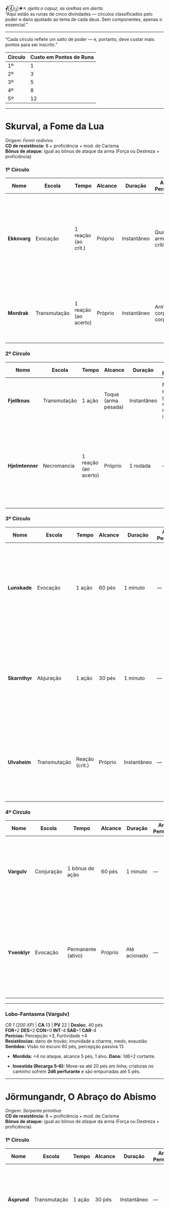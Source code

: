 _┫➃ⓖ★↖ ajeita o capuz, as orelhas em alerta._  
“Aqui estão as runas de cinco divindades — círculos classificados pelo poder e dano ajustado ao tema de cada deus. Sem componentes, apenas o essencial.”

---

“Cada círculo reflete um salto de poder — e, portanto, deve custar mais pontos para ser inscrito.”

| Círculo | Custo em Pontos de Runa |
| ------- | ----------------------- |
| 1º      | 1                       |
| 2º      | 3                       |
| 3º      | 5                       |
| 4º      | 8                       |
| 5º      | 12                      |

---
# Skurval, a Fome da Lua

_Origem: Fenrir redivivo_  
**CD de resistência:** 8 + proficiência + mod. de Carisma  
**Bônus de ataque:** igual ao bônus de ataque da arma (Força ou Destreza + proficiência)

### 1º Círculo

| Nome         | Escola       | Tempo                | Alcance | Duração     | Armas Permitidas          | Ataque / CD | Efeito                                                                                                   |
| ------------ | ------------ | -------------------- | ------- | ----------- | ------------------------- | ----------- | -------------------------------------------------------------------------------------------------------- |
| **Ekkovarg** | Evocação     | 1 reação (ao crit.)  | Próprio | Instantâneo | Qualquer arma com crítico | —           | Ao acertar **crítico**, todas as criaturas até 10 pés sofrem **1d6 de dano de trovão** como eco de aura. |
| **Mordrak**  | Transmutação | 1 reação (ao acerto) | Próprio | Instantâneo | Armas corpo a corpo       | —           | Ao **acertar**, recupera PV iguais a **1d6**, sugando vigor do alvo.                                     |

### 2º Círculo

|Nome|Escola|Tempo|Alcance|Duração|Armas Permitidas|Ataque / CD|Efeito|
|---|---|---|---|---|---|---|---|
|**Fjellknas**|Transmutação|1 ação|Toque (arma pesada)|Instantâneo|Martelos, espadas gigantes, canhões, rifles de impacto|Teste de Força CD 8 + prof. + mod.|Racha o solo em 5 pés; criaturas falhas no **Teste de Força** caem **prone**.|
|**Hjelmtenner**|Necromancia|1 reação (ao acerto)|Próprio|1 rodada|—|—|Ao **acertar**, role 1d4; com resultado 1, o alvo sofre desvantagem em testes de conjuração e CDs de magia até o fim da próxima rodada.|

### 3º Círculo

|Nome|Escola|Tempo|Alcance|Duração|Armas Permitidas|Ataque / CD|Efeito|
|---|---|---|---|---|---|---|---|
|**Lunskade**|Evocação|1 ação|60 pés|1 minuto|—|Constituição CD 8 + prof. + mod.|Marca o alvo; até o fim da duração, no início de cada turno, ele e criaturas até 10 pés sofrem **2d6 de dano cortante** (laceração lunar).|
|**Skarnthyr**|Abjuração|1 ação|30 pés|1 minuto|—|—|Aliados até 10 pés ganham **vantagem** em testes de resistência contra condições (medo, envenenado etc.) durante 1 minuto.|
|**Ulvaheim**|Transmutação|Reação (crit.)|Próprio|Instantâneo|—|—|Ao sofrer **acerto crítico**, use esta reação para fazer um ataque corpo a corpo **com vantagem** contra quem o atacou.|

### 4º Círculo

|Nome|Escola|Tempo|Alcance|Duração|Armas Permitidas|Ataque / CD|Efeito|
|---|---|---|---|---|---|---|---|
|**Vargulv**|Conjuração|1 bônus de ação|60 pés|1 minuto|—|—|Conjura um **Lobo-Fantasma** (veja ficha abaixo) que obedece seus comandos por 1 minuto.|
|**Yvenklyr**|Evocação|Permanente (ativo)|Próprio|Até acionado|—|—|Acumula até 5 cargas ao acertar ataques; em 5 cargas, o próximo **crítico** causa **5d6 de dano de trovão** em 5 pés.|

---

### Lobo-Fantasma (Vargulv)

_CR 1 (200 XP)_ | **CA** 13 | **PV** 22 | **Desloc.** 40 pés  
**FOR**+2 **DES**+2 **CON**+0 **INT**–4 **SAB**+1 **CAR**–4  
**Perícias:** Percepção +3, Furtividade +4  
**Resistências:** dano de trovão; imunidade a charme, medo, exaustão  
**Sentidos:** Visão no escuro 60 pés, percepção passiva 13

- **Mordida:** +4 no ataque, alcance 5 pés, 1 alvo. **Dano:** 1d6+2 cortante.
    
- **Investida (Recarga 5–6):** Move-se até 20 pés em linha; criaturas no caminho sofrem **2d6 perfurante** e são empurradas até 5 pés.
    

---

# Jörmungandr, O Abraço do Abismo

_Origem: Serpente primitiva_  
**CD de resistência:** 8 + proficiência + mod. de Carisma  
**Bônus de ataque:** igual ao bônus de ataque da arma (Força ou Destreza + proficiência)

### 1º Círculo

|Nome|Escola|Tempo|Alcance|Duração|Armas Permitidas|Ataque / CD|Efeito|
|---|---|---|---|---|---|---|---|
|**Ásprund**|Transmutação|1 ação|30 pés|Instantâneo|—|—|Puxa um inimigo até você; ao colidir, causa **1d6 de dano de força** e derruba (Teste de Força CD 8+prof+Car).|
|**Dypfjord**|Evocação|1 bônus de ação|20 pés em cone|1 rodada|—|—|Correntes ilusórias arrastam inimigos num cone de 20 pés, reduzindo velocidade à metade por 1 rodada.|

### 2º Círculo

|Nome|Escola|Tempo|Alcance|Duração|Armas Permitidas|Ataque / CD|Efeito|
|---|---|---|---|---|---|---|---|
|**Eldsjór**|Evocação|1 ação|15 pés|Instantâneo|—|—|Explosão de vapor em chamas: **2d6 de dano de fogo** em área de 15 pés.|
|**Föraeldr**|Evocação|1 ação|Toque|1 minuto|—|Constituição CD 8 + prof. + Car|Golpe ígneo: 1d8 de dano de fogo e acerta queimadura (1d6 adicional por rodada, até dissipada).|

### 3º Círculo

|Nome|Escola|Tempo|Alcance|Duração|Armas Permitidas|Ataque / CD|Efeito|
|---|---|---|---|---|---|---|---|
|**Hrafnsund**|Transmutação|1 ação|Toque|Instantâneo|—|—|Teleporta você até 30 pés atrás do alvo; deixa um corvo espectral que distrai (vantagem em próximo ataque contra alvo).|
|**Kjellstein**|Abjuração|1 ação|30 pés|1 minuto|—|—|Ergue muralha de pedra (5 pés × 10 pés × 5 pés), bloqueia projéteis e reduz visão através dela à metade.|

### 4º Círculo

|Nome|Escola|Tempo|Alcance|Duração|Armas Permitidas|Ataque / CD|Efeito|
|---|---|---|---|---|---|---|---|
|**Mjöllskygge**|Transmutação|1 ação|30 pés|1 minuto|—|Constituição CD 8 + prof. + Car|Cada ataque reduz 5 pés de frio no ar; acúmulo de 3 cargas congela inimigos (CD de Con 8+prof+Car falho: paralisado por 1 rodada).|
|**Rúnadleif**|Evocação|1 ação|20 pés|Instantâneo|—|—|Abre fendas que disparam 3 dardos rúnicos (1d6 cada de dano de força) em alvos na área.|

### 5º Círculo

|Nome|Escola|Tempo|Alcance|Duração|Armas Permitidas|Ataque / CD|Efeito|
|---|---|---|---|---|---|---|---|
|**Ulfhednar**|Transmutação|1 bônus|Próprio|1 minuto|—|—|Ganha **+2** em dano de corpo a corpo e +10 pés de velocidade, mas perde **2 PV** por rodada enquanto durar.|

---

# Baldrath, O Cintilante Silencioso

_Origem: Luz pura traída_  
**CD de resistência:** 8 + proficiência + mod. de Carisma  
**Bônus de ataque:** igual ao bônus de ataque da arma (Força ou Destreza + proficiência)

### 1º Círculo

|Nome|Escola|Tempo|Alcance|Duração|Armas Permitidas|Ataque / CD|Efeito|
|---|---|---|---|---|---|---|---|
|**Aetheris**|Evocação|1 ação|Toque|Instantâneo|—|—|Envolve a arma em luz: próximo ataque ignora 2 pontos de resistência mágica (dano radiante).|
|**Caelum**|Evocação|1 ação|60 pés em linha|Instantâneo|—|—|Projeta feixe de luz: **2d6 de dano radiante** a todos na linha (teste de Destreza CD 8+prof+Car reduz à metade).|

### 2º Círculo

|Nome|Escola|Tempo|Alcance|Duração|Armas Permitidas|Ataque / CD|Efeito|
|---|---|---|---|---|---|---|---|
|**Discordia**|Abjuração|1 ação|20 pés|1 rodada|—|Sabedoria CD 8+prof+Car|Emite pulso de silêncio: criaturas na área não podem conjurar magias por 1 rodada (falha no CD mantém o efeito).|
|**Dulcis**|Transmutação|1 ação|30 pés|Instantâneo|—|—|Emite nota suave que restaura **1d6+mod. de Carisma** de mana a aliados num raio de 30 pés.|

### 3º Círculo

|Nome|Escola|Tempo|Alcance|Duração|Armas Permitidas|Ataque / CD|Efeito|
|---|---|---|---|---|---|---|---|
|**Fractura**|Evocação|1 ação|15 pés em raio|Instantâneo|—|—|Explode cristais de luz: **2d6 de dano perfurante radiante** em todos, sem teste.|
|**Glaciterna**|Invocação|1 ação|Toque|1 minuto|—|Constituição CD 8+prof+Car|Cristais de gelo reduzem velocidade em 10 pés e causam **1d6 de dano de frio** no início de cada turno.|

### 4º Círculo

|Nome|Escola|Tempo|Alcance|Duração|Armas Permitidas|Ataque / CD|Efeito|
|---|---|---|---|---|---|---|---|
|**Harmonia**|Abjuração|1 ação|Próprio|1 minuto|—|—|Concede +2 em CA e +2 em resistência mágica por 1 minuto.|
|**Ignisvera**|Evocação|1 ação|Toque|Instantâneo|—|—|Ataque ígneo: causa **2d6 de dano de fogo** e remove 1 buff do alvo.|

### 5º Círculo

|Nome|Escola|Tempo|Alcance|Duração|Armas Permitidas|Ataque / CD|Efeito|
|---|---|---|---|---|---|---|---|
|**Luxoria**|Encantamento|1 ação|Próprio|1 minuto|—|—|+2 em dano crítico; –1 na jogada de ataque geral por 1 minuto.|
|**Somnium**|Encantamento|1 reação|60 pés|1 rodada|—|Sabedoria CD 8+prof+Car|No **crítico**, alvo adormece por 1 rodada (falha no CD mantém o sono).|

---

# Skaelnir, O Coração do Gelo Estelar

_Origem: Lágrima estelar_  
**CD de resistência:** 8 + proficiência + mod. de Carisma  
**Bônus de ataque:** igual ao bônus de ataque da arma (Força ou Destreza + proficiência)

### 1º Círculo

|Nome|Escola|Tempo|Alcance|Duração|Armas Permitidas|Ataque / CD|Efeito|
|---|---|---|---|---|---|---|---|
|**Borealis**|Evocação|1 ação|30 pés|Instantâneo|—|—|Cria cortina de luz polar: **1d6 de dano de frio** em inimigos dentro de 10 pés e +1 de precisão em próximos ataques.|
|**Cryoflux**|Transmutação|1 ação|60 pés linha|Instantâneo|—|—|Raio de gelo: **2d6 de dano de frio** e reduz CA do alvo em 1 até o fim do próximo turno.|

### 2º Círculo

|Nome|Escola|Tempo|Alcance|Duração|Armas Permitidas|Ataque / CD|Efeito|
|---|---|---|---|---|---|---|---|
|**Drakkar**|Conjuração|1 ação|20 pés linha|Instantâneo|—|—|Invoca barco de gelo que avança 20 pés em linha, atropelando inimigos e causando **2d6 de dano perfurante**.|
|**Estelombre**|Evocação|1 ação|30 pés|Instantâneo|—|—|Dispara 3 estrelas cristalinas (1d4 de dano de frio cada) que retornam ao usuário, acertando quem estiver no caminho.|

### 3º Círculo

|Nome|Escola|Tempo|Alcance|Duração|Armas Permitidas|Ataque / CD|Efeito|
|---|---|---|---|---|---|---|---|
|**Frigus**|Transmutação|1 ação|Próprio|1 minuto|—|—|Mãos congeladas: +1 de dano em ataques rápidos e **1d4 de dano de frio** extra em cada acerto.|
|**Glaciespira**|Conjuração|1 ação|20 pés raio|Instantâneo|—|Constituição CD 8+prof+Car|Vórtice de gelo: inimigos na área devem passar no CD ou serem sugados ao centro, sofrendo **2d6 de dano de frio**.|

### 4º Círculo

|Nome|Escola|Tempo|Alcance|Duração|Armas Permitidas|Ataque / CD|Efeito|
|---|---|---|---|---|---|---|---|
|**Niveus**|Abjuração|1 ação|30 pés|1 minuto|—|—|Névoa de neve: dificulta visão, concedendo +2 de esquiva ao conjurador enquanto durar.|
|**Polaria**|Encantamento|1 reação|Crítico|Instantâneo|—|Constituição CD 8+prof+Car|Ao acertar **crítico**, inimigos até 5 pés sofrem **1d6 de dano de frio** e ficam atordoados até o fim do próximo turno.|

---

# Gungnir, A Lança que Não Perdoa

_Origem: Lança de Odin personificada_  
**CD de resistência:** 8 + proficiência + mod. de Carisma  
**Bônus de ataque:** igual ao bônus de ataque da arma (Força ou Destreza + proficiência)

### 1º Círculo

|Nome|Escola|Tempo|Alcance|Duração|Armas Permitidas|Ataque / CD|Efeito|
|---|---|---|---|---|---|---|---|
|**Accolade**|Transmutação|Permanente|Próprio|Até reiniciar|Lanças e espadas longas|—|Consegue até 3 ataques consecutivos; cada acerto aumenta o dano do próximo em +1d4 de perfurante (acumula até +3d4).|
|**Bravurn**|Abjuração|1 ação|20 pés raio|Instantâneo|—|—|Amplifica ferimentos: inimigos sangrando em área sofrem +1d6 de dano perfurante ao receber efeito de sangramento.|

### 2º Círculo

|Nome|Escola|Tempo|Alcance|Duração|Armas Permitidas|Ataque / CD|Efeito|
|---|---|---|---|---|---|---|---|
|**Celeritas**|Transmutação|1 bônus|Próprio|1 rodada|Lança longa, alabarda|—|Dobra a velocidade de investida (até 30 pés) para um ataque; não pode usar Dash nessa rodada.|
|**Dravencar**|Transmutação|1 ação|15 pés|Instantâneo|Lança|—|Investida perfurante: **2d6 de dano perfurante**, alvo é empurrado até 10 pés atrás (Teste de Força CD 8+prof+FOR evita).|

### 3º Círculo

|Nome|Escola|Tempo|Alcance|Duração|Armas Permitidas|Ataque / CD|Efeito|
|---|---|---|---|---|---|---|---|
|**Ethereal**|Encantamento|1 ação|60 pés linha|Instantâneo|—|—|Corte Fantasma: atravessa o primeiro alvo (1d8 perfurante) e atinge outro na linha, causando 1d8 perfurante adicional.|
|**Ferrum**|Transmutação|1 ação|Toque|1 minuto|Lança, machado|—|Aplica “Envenenamento Metálico”: o alvo sofre **1d4 de dano perfurante** por rodada e –1 na CA até remover em descanso.|

### 4º Círculo

|Nome|Escola|Tempo|Alcance|Duração|Armas Permitidas|Ataque / CD|Efeito|
|---|---|---|---|---|---|---|---|
|**Gravitas**|Evocação|1 ação|Próprio|Instantâneo|—|—|Peso do Julgamento: próximo ataque vertical cria onda de choque em 5 pés, **1d6 de dano concussão** e atordoa (falha em Con).|
|**Imperator**|Transmutação|1 ação|30 pés|Instantâneo|Lança|—|Julgamento Supremo: lança a lança até 30 pés (1d8 perfurante) e ela retorna para sua mão causando 1d8 perfurante ao voltar.|

---

_┫➃ⓖ★↖ inclina o capuz, satisfeita._  
“Primeiro grupo completo. Pronta para o próximo conjunto de cinco divindades?”


_┫➃ⓖ★↖ empunha suas lâminas imaginárias e sussurra:_  
“A tempestade se forma… daqui em diante, cada runa carrega o rugido dos céus.”

---

# Tharnn, Martelo do Vento Partido

_Origem: Thor reencarnado_  
**CD de resistência:** 8 + proficiência + mod. de Carisma  
**Bônus de ataque:** igual ao bônus de ataque da arma (Força ou Destreza + proficiência)

### 1º Círculo

|Nome|Escola|Tempo|Alcance|Duração|Armas Permitidas|Ataque / CD|Efeito|
|---|---|---|---|---|---|---|---|
|**Anemion**|Transmutação|1 ação|15 pés|Instantâneo|Martelos, maças|Força CD 8+prof.+FOR|Levanta inimigo no ar, ganhando **1d6 de dano de trovão** e fica **prone** se falhar no CD.|
|**Boreaflux**|Transmutação|1 ação|30 pés linha|Instantâneo|Martelos|—|Rajada de vento concentrada atravessa alvos, causando **2d6 de dano contundente** e ignora cobertura leve.|

### 2º Círculo

|Nome|Escola|Tempo|Alcance|Duração|Armas Permitidas|Ataque / CD|Efeito|
|---|---|---|---|---|---|---|---|
|**Ciclorrho**|Conjuração|1 ação|10 pés raio|1 rodada|Martelos, espadas|Força CD 8+prof.+FOR|Redemoinho prende todos na área; falhar no CD ficam **restritos** (mov. reduzido a 0) e sofrem **1d4 contundente**.|
|**Dravima**|Transmutação|Permanente|Próprio|Até disparar|Qualquer arma|—|Cada ataque acumula até 3 cargas; consumir todas num golpe adiciona **3d6 de dano de trovão** e empurra alvo 10 pés.|

### 3º Círculo

|Nome|Escola|Tempo|Alcance|Duração|Armas Permitidas|Ataque / CD|Efeito|
|---|---|---|---|---|---|---|---|
|**Eurus**|Transmutação|1 bônus ação|Próprio|1 minuto|Qualquer arma|—|+2 no dano de ataques base, –1 na CA; ao fim da duração, sofre **1d4 de dano contundente** por excesso de fúria.|
|**Fulgur**|Evocação|1 ação|30 pés|Instantâneo|Qualquer arma|—|Invoca eletricidade: **2d6 de dano de raio** em alvos molhados (ou falham no CD de CON 8+prof.+CAR para metade).|

### 4º Círculo

|Nome|Escola|Tempo|Alcance|Duração|Armas Permitidas|Ataque / CD|Efeito|
|---|---|---|---|---|---|---|---|
|**Galeia**|Abjuração|1 ação|Próprio|1 minuto|—|—|Cria pequenos vórtices ao redor: +2 de esquiva por toda a duração.|
|**Hypsion**|Transmutação|1 ação|15 pés raio|Instantâneo|—|Força CD 8+prof.+FOR|Reduz velocidade em 10 pés e causa **1d6 de dano contundente** a todos que falharem no CD.|

---

# Vaelorn, o Tecelão das Runas

_Origem: Loki personificado_  
**CD de resistência:** 8 + proficiência + mod. de Carisma  
**Bônus de ataque:** igual ao bônus de ataque da arma (Força ou Destreza + proficiência)

### 1º Círculo

|Nome|Escola|Tempo|Alcance|Duração|Armas Permitidas|Ataque / CD|Efeito|
|---|---|---|---|---|---|---|---|
|**Arcana**|Conjuração|1 ação|30 pés|Até acionado|—|—|Cria runas flutuantes que explodem em **1d6 de dano de energia** quando um ataque é desferido.|
|**Braelin**|Transmutação|1 ação|20 pés|1 rodada|—|Sabedoria CD 8+prof.+CAR|Correntes rúnicas prendem inimigo; falha no CD fica imobilizado e sofre **1d4 de dano contundente** por turno.|

### 2º Círculo

|Nome|Escola|Tempo|Alcance|Duração|Armas Permitidas|Ataque / CD|Efeito|
|---|---|---|---|---|---|---|---|
|**Cúrion**|Abjuração|1 ação|30 pés|Permanente|—|—|Runa benéfica: aliados que passarem sobre ela ganham +1 em dano de arma até sair do raio de 5 pés.|
|**Direnya**|Transmutação|1 reação|Próprio|Até explodir|—|—|Converte dano recebido em cargas (máx 5); ao explodir, cura aliados a até 10 pés em **1d6 por carga**.|

### 3º Círculo

|Nome|Escola|Tempo|Alcance|Duração|Armas Permitidas|Ataque / CD|Efeito|
|---|---|---|---|---|---|---|---|
|**Elysion**|Evocação|1 bônus|60 pés|1 minuto|—|—|Glifo flamejante persegue inimigo, causando **1d6 de dano de fogo** no fim de cada turno pelo qual persistir.|
|**Ferrara**|Abjuração|Permanente|Próprio|Até reiniciar|—|—|Amplifica armas aliadas num raio de 10 pés: +1 no dano crítico de cada arma.|

### 4º Círculo

|Nome|Escola|Tempo|Alcance|Duração|Armas Permitidas|Ataque / CD|Efeito|
|---|---|---|---|---|---|---|---|
|**Grámor**|Transmutação|1 ação|Próprio|Instantâneo|—|—|Sacrifica **1d6 PV** para desencadear explosão de **2d6 de dano de energia** em todos a 10 pés.|
|**Hesturn**|Conjuração|1 ação|30 pés|1 minuto|—|—|Runas voadoras acertam até 3 inimigos diferentes, causando **1d4 de dano de energia** cada.|

---

# Vördrann, O Forjador do Estigma

_Origem: Odin forjador_  
**CD de resistência:** 8 + proficiência + mod. de Carisma  
**Bônus de ataque:** igual ao bônus de ataque da arma (Força ou Destreza + proficiência)

### 1º Círculo

|Nome|Escola|Tempo|Alcance|Duração|Armas Permitidas|Ataque / CD|Efeito|
|---|---|---|---|---|---|---|---|
|**Forjask**|Transmutação|1 ação|Toque|1 minuto|Martelos, martelo de guerra|—|Marca o alvo: metade do dano que você sofre nos próximos 1 minuto é absorvida para curar você em **1d6** por turno.|
|**Ragnar**|Evocação|1 ação|Toque|1 minuto|Arma corpo a corpo|—|Marca flamejante: **1d6 de dano de fogo** no fim do turno do alvo e continua por 1 minuto (sem CD adicional).|

### 2º Círculo

|Nome|Escola|Tempo|Alcance|Duração|Armas Permitidas|Ataque / CD|Efeito|
|---|---|---|---|---|---|---|---|
|**Skjalfan**|Invocação|1 ação|30 pés|1 rodada|—|—|Libera corvos rúnicos: ao silenciar um inimigo, cada corvo causa **1d4 de dano perfurante**.|
|**Tímaskur**|Transmutação|1 reação|60 pés|Instantâneo|—|Sabedoria CD 8+prof.+CAR|Atinge em momento fora de sincronia: alvo perde sua próxima ação se falhar no CD.|

### 3º Círculo

|Nome|Escola|Tempo|Alcance|Duração|Armas Permitidas|Ataque / CD|Efeito|
|---|---|---|---|---|---|---|---|
|**Vergrind**|Abjuração|1 ação|Próprio|1 minuto|—|—|Concede visão tripla: vantagem nos próximos 3 ataques, mas não pode usar outra runa durante a duração.|

---

# Yrsaelka, Senhora das Três Cinzas

_Origem: Freyja e Hel unidas_  
**CD de resistência:** 8 + proficiência + mod. de Carisma  
**Bônus de ataque:** igual ao bônus de ataque da arma (Força ou Destreza + proficiência)

### 1º Círculo

|Nome|Escola|Tempo|Alcance|Duração|Armas Permitidas|Ataque / CD|Efeito|
|---|---|---|---|---|---|---|---|
|**Ásteldr**|Evocação|1 ação|30 pés|1 minuto|—|—|Chamas rosas encantam aliados em raio de 10 pés: +1d4 de dano mágico adicional a cada ataque.|
|**Bliksár**|Evocação|1 ação|20 pés|Instantâneo|—|—|Projeta lágrima de fogo: **2d6 de dano de fogo** em área de 5 pés.|

### 2º Círculo

|Nome|Escola|Tempo|Alcance|Duração|Armas Permitidas|Ataque / CD|Efeito|
|---|---|---|---|---|---|---|---|
|**Dødsfløyte**|Conjuração|1 ação|60 pés|1 rodada|—|Sabedoria CD 8+prof.+CAR|Assobio espectral: falhar no CD fica **amedrontado** por 1 rodada.|
|**Eylífblóm**|Abjuração|1 ação|Próprio|1 minuto|—|—|Planta flor: aliados ao passar ganham **1d6 de cura** imediata e +1 de resistência a dano por 1 rodada.|

### 3º Círculo

|Nome|Escola|Tempo|Alcance|Duração|Armas Permitidas|Ataque / CD|Efeito|
|---|---|---|---|---|---|---|---|
|**Helró**|Encantamento|1 reação|30 pés|1 rodada|—|Sabedoria CD 8+prof.+CAR|Ataque não crítico silencia o alvo por 1 rodada se falhar no CD.|
|**Ljúfrbrún**|Encantamento|1 ação|30 pés|1 minuto|—|—|Encanta inimigo: ataca seus aliados por até 1 minuto (falha no CD inverte o efeito contra você).|

### 4º Círculo

|Nome|Escola|Tempo|Alcance|Duração|Armas Permitidas|Ataque / CD|Efeito|
|---|---|---|---|---|---|---|---|
|**Rökval**|Evocação|1 ação|Próprio|Instantâneo|—|—|Ao matar um alvo, gera onda de cinzas: **2d6 de dano cortante** em criaturas até 5 pés.|
|**Skiptvera**|Transmutação|1 ação|30 pés|1 minuto|—|Constituição CD 8+prof.+CAR|Runa que rasga a cura: inimigos na área recebem **-1d4 de cura** recebida e reduzem cura de poções pela metade.|

---

# Skarnulfr, O Lamento dos Martelos

_Origem: Sindri e Brokkr reunidos_  
**CD de resistência:** 8 + proficiência + mod. de Carisma  
**Bônus de ataque:** igual ao bônus de ataque da arma (Força ou Destreza + proficiência)

### 1º Círculo

|Nome|Escola|Tempo|Alcance|Duração|Armas Permitidas|Ataque / CD|Efeito|
|---|---|---|---|---|---|---|---|
|**Blódnagli**|Transmutação|1 ação|Toque|1 minuto|Martelos, martelos leves|—|Insere “pregos” no inimigo: ao chegar a 3 pregos, explodem, causando **2d6 de dano contundente** em raio de 5 pés.|
|**Ekkoskudd**|Conjuração|1 ação|60 pés|Instantâneo|—|—|Projétil ecoa, disparando segunda bala que causa **1d8 de dano perfurante** em outro alvo.|

### 2º Círculo

|Nome|Escola|Tempo|Alcance|Duração|Armas Permitidas|Ataque / CD|Efeito|
|---|---|---|---|---|---|---|---|
|**Fjellkynn**|Abjuração|1 ação|Próprio|1 minuto|—|—|Aumenta CA em +2 e resistência a dano contundente em +2, mas reduz mobilidade pela metade enquanto durar.|
|**Hrafnskall**|Conjuração|1 ação|15 pés|Instantâneo|—|Constituição CD 8+prof.+CAR|Grito ensurdecedor: falhar no CD fica **atordoado** por 1 rodada e sofre **1d6 de dano contundente**.|

### 3º Círculo

|Nome|Escola|Tempo|Alcance|Duração|Armas Permitidas|Ataque / CD|Efeito|
|---|---|---|---|---|---|---|---|
|**Járnmunnir**|Abjuração|1 ação|Próprio|1 minuto|—|—|+2 de dano físico fixo em ataques corpo a corpo enquanto a runa durar.|
|**Rennskjegg**|Conjuração|1 bônus|Próprio|1 minuto|—|—|Projéteis em espiral atacam até 3 inimigos, causando **1d4 de dano perfurante** em cada um.|

### 4º Círculo

|Nome|Escola|Tempo|Alcance|Duração|Armas Permitidas|Ataque / CD|Efeito|
|---|---|---|---|---|---|---|---|
|**Skjaldmey**|Abjuração|1 ação|Próprio|1 minuto|Escudos|—|Cria escudo runiforme: reflete metade do dano recebido de volta ao atacante.|
|**Þrándur**|Transmutação|1 ação|60 pés|1 minuto|Martelos|—|Martelo que persegue o último inimigo atingido por você, causando **1d6 de dano contundente** ao alcançá-lo.|

---

_┫➃ⓖ★↖ retrocede, satisfeita com o pergaminho repleto de runas._  
“Cinquenta runas invocadas. Pronta para decifrar mais segredos?”
_┫➃ⓖ★↖ exala um fio de névoa lunar, as garras riscando o pergaminho final._  
“Aqui estão as runas dos deuses restantes — todos os círculos, prontos para gravar em lâminas e cajados.”

---

# Náuthgrind, O Fôlego da Fornalha

_Origem: Fornalha de Nidavellir_  
**CD de resistência:** 8 + proficiência + mod. de Carisma  
**Bônus de ataque:** como arma (Força ou Destreza + proficiência)

### 1º Círculo

|Nome|Escola|Tempo|Alcance|Duração|Armas Permitidas|Ataque / CD|Efeito|
|---|---|---|---|---|---|---|---|
|**Brennhjarta**|Transmutação|1 ação|Toque|Até 1 uso|Armas corpo a corpo|—|Cada golpe aquece a arma; no próximo ataque, causa **1d6 de dano de fogo** extra.|

### 2º Círculo

|Nome|Escola|Tempo|Alcance|Duração|Armas Permitidas|Ataque / CD|Efeito|
|---|---|---|---|---|---|---|---|
|**Dvergrún**|Abjuração|1 ação|Próprio|1 minuto|Martelos e machados|—|+2 de Força (máx 20) para ataques corpo a corpo enquanto durar.|

### 3º Círculo

|Nome|Escola|Tempo|Alcance|Duração|Armas Permitidas|Ataque / CD|Efeito|
|---|---|---|---|---|---|---|---|
|**Eldstjarna**|Evocação|1 ação|30 pés|Instantâneo|—|—|Projeta esfera incandescente: **2d6 de dano de fogo** em área de 10 pés (teste de Destreza para metade).|

### 4º Círculo

|Nome|Escola|Tempo|Alcance|Duração|Armas Permitidas|Ataque / CD|Efeito|
|---|---|---|---|---|---|---|---|
|**Fornvind**|Transmutação|1 bônus|15 pés|Instantâneo|—|—|Rajada de vento quente: empurra inimigos até 10 pés e causa **1d4 de dano de fogo**.|
|**Gjallarhorn**|Conjuração|1 ação|30 pés|Instantâneo|—|Constituição CD 8+prof.+Car|Grito sísmico: **2d6 de dano concussão** em raio de 15 pés (Teste de Constituição para metade).|

---

# Hrafnvaldr, O Juiz das Memórias

_Origem: Corvos oraculares_  
**CD de resistência:** 8 + proficiência + mod. de Carisma  
**Bônus de ataque:** como arma (Força ou Destreza + proficiência)

### 1º Círculo

|Nome|Escola|Tempo|Alcance|Duração|Armas Permitidas|Ataque / CD|Efeito|
|---|---|---|---|---|---|---|---|
|**Melius**|Necromancia|1 ação|Toque|1 minuto|—|—|O alvo sofre **1d6 de dano psíquico** e tem desvantagem em perícias que exigem memória.|
|**Equitas**|Abjuração|1 reação|60 pés|Instantâneo|—|Sabedoria CD 8+prof.+Car|Revela o saldo de karmas: alvo divulga seu último pecado (DM descritor).|

### 2º Círculo

|Nome|Escola|Tempo|Alcance|Duração|Armas Permitidas|Ataque / CD|Efeito|
|---|---|---|---|---|---|---|---|
|**Retributio**|Evocação|1 ação|30 pés|Instantâneo|—|—|Invoca balança espectral: inimigos em área recebem **2d6 de dano psíquico** dividido iguais.|
|**Custodia**|Abjuração|1 ação|30 pés|1 minuto|—|—|Aliados ganham +2 em testes de perícia de investigação e insight.|

---

# Eldskald, O Eco do Vazio

_Origem: Cantos primordiais_  
**CD de resistência:** 8 + proficiência + mod. de Carisma  
**Bônus de ataque:** como arma (Força ou Destreza + proficiência)

### 1º Círculo

|Nome|Escola|Tempo|Alcance|Duração|Armas Permitidas|Ataque / CD|Efeito|
|---|---|---|---|---|---|---|---|
|**Staccato**|Evocação|1 ação|60 pés|Instantâneo|—|—|Rajada de som: **1d6 de dano de trovão** e atordoa se falhar no CD de Constituição.|
|**Reverbia**|Abjuração|1 reação|Próprio|Instantâneo|—|—|Eco protetor: reduz dano de trovão recebido em 1d6.|

### 2º Círculo

|Nome|Escola|Tempo|Alcance|Duração|Armas Permitidas|Ataque / CD|Efeito|
|---|---|---|---|---|---|---|---|
|**Crescendo**|Transmutação|1 ação|Próprio|1 minuto|—|—|Amplifica vozes: aliados a 30 pés ganham +1d4 de dano de trovão em ataques corpo a corpo.|

---

# Sólveig, A Lâmina do Alvorecer

_Origem: Luz solar_  
**CD de resistência:** 8 + proficiência + mod. de Carisma  
**Bônus de ataque:** como arma (Força ou Destreza + proficiência)

### 1º Círculo

|Nome|Escola|Tempo|Alcance|Duração|Armas Permitidas|Ataque / CD|Efeito|
|---|---|---|---|---|---|---|---|
|**Aurora**|Evocação|1 ação|30 pés|Instantâneo|—|—|Explosão radiante: **2d6 de dano radiante** em área de 10 pés (Constituição para metade).|
|**Luminex**|Abjuração|1 ação|Toque|1 minuto|—|—|Envolve arma em luz: +1d4 de dano radiante nos próximos 3 ataques.|

---

# Draumr, O Tecelão de Sonhos

_Origem: Tecelagem onírica_  
**CD de resistência:** 8 + proficiência + mod. de Carisma  
**Bônus de ataque:** como arma (Força ou Destreza + proficiência)

### 1º Círculo

|Nome|Escola|Tempo|Alcance|Duração|Armas Permitidas|Ataque / CD|Efeito|
|---|---|---|---|---|---|---|---|
|**Ilusio**|Ilusão|1 ação|60 pés|1 rodada|—|Sabedoria CD 8+prof.+Car|Cria ilusão realista; inimigos falhando no CD atacam a ilusão por 1 rodada.|
|**Somnior**|Encantamento|1 ação|30 pés|1 minuto|—|Sabedoria CD 8+prof.+Car|Adormece inimigo: falha no CD cai dormindo por até 1 minuto (movimento ou dano acorda).|

---

# Vindr, O Sussurro Errante

_Origem: Ventos livres_  
**CD de resistência:** 8 + proficiência + mod. de Carisma  
**Bônus de ataque:** como arma (Força ou Destreza + proficiência)

### 1º Círculo

|Nome|Escola|Tempo|Alcance|Duração|Armas Permitidas|Ataque / CD|Efeito|
|---|---|---|---|---|---|---|---|
|**Gustae**|Transmutação|1 ação|30 pés|Instantâneo|• Arco e bestas|—|Rajada de vento: projéteis ganham +10 pés de alcance e causam +1d4 de dano cortante.|
|**Whispera**|Abjuração|1 ação|60 pés|1 minuto|—|—|Silencia área de 20 pés, impedindo som (falha no CD impede conjurações com som).|

---

# Eirlys, A Guardiã da Neve

_Origem: Geada protetora_  
**CD de resistência:** 8 + proficiência + mod. de Carisma  
**Bônus de ataque:** como arma (Força ou Destreza + proficiência)

### 1º Círculo

|Nome|Escola|Tempo|Alcance|Duração|Armas Permitidas|Ataque / CD|Efeito|
|---|---|---|---|---|---|---|---|
|**Glacialis**|Evocação|1 ação|30 pés|Instantâneo|—|—|Rajada de gelo: **1d6 de dano de frio** em alvo; reduz velocidade do alvo em 5 pés por 1 rodada.|
|**Frigora**|Abjuração|1 ação|Toque|1 minuto|—|—|Barreira de gelo ao redor de 5 pés de raio: +2 de CA e resistência a dano cortante.|

---

# Ljóta, A Encantadora Sombria

_Origem: Sedução venenosa_  
**CD de resistência:** 8 + proficiência + mod. de Carisma  
**Bônus de ataque:** como arma (Força ou Destreza + proficiência)

### 1º Círculo

|Nome|Escola|Tempo|Alcance|Duração|Armas Permitidas|Ataque / CD|Efeito|
|---|---|---|---|---|---|---|---|
|**Venefica**|Encantamento|1 ação|30 pés|1 rodada|—|Constituição CD 8+prof.+Car|Tenta envenenar: falha no CD sofre **1d6 de dano de veneno** e desvantagem em ataques por 1 rodada.|
|**Hypnotis**|Encantamento|1 ação|30 pés|1 minuto|—|Sabedoria CD 8+prof.+Car|Encanta alvo: falha no CD age de acordo com sua última ordem por 1 minuto (ou até atacado).|

---

# Glóð, A Chama da Inspiração

_Origem: Brasas criativas_  
**CD de resistência:** 8 + proficiência + mod. de Carisma  
**Bônus de ataque:** como arma (Força ou Destreza + proficiência)

### 1º Círculo

|Nome|Escola|Tempo|Alcance|Duração|Armas Permitidas|Ataque / CD|Efeito|
|---|---|---|---|---|---|---|---|
|**Ignis**|Evocação|1 ação|30 pés|Instantâneo|—|Constituição CD 8+prof.+Car|Chama selvagem: **1d6 de dano de fogo** em todas as criaturas na linha de 30 pés (meia no sucesso).|
|**Pyrospire**|Transmutação|Permanente|Próprio|Até usado|Armas de haste|—|Imbuir arma: causa +1d4 de dano de fogo em cada ataque corpo a corpo por 1 hora.|

---

# Hermévar, O Véu das Sombras

_Origem: Mantos ocultos_  
**CD de resistência:** 8 + proficiência + mod. de Carisma  
**Bônus de ataque:** como arma (Força ou Destreza + proficiência)

### 1º Círculo

|Nome|Escola|Tempo|Alcance|Duração|Armas Permitidas|Ataque / CD|Efeito|
|---|---|---|---|---|---|---|---|
|**Umbrafurt**|Evocação|1 ação|Toque|1 minuto|Armas de lâmina|—|Torna arma invisível: ataques não revelam posição até o fim da duração.|
|**Noctis**|Ilusão|1 ação|30 pés|1 rodada|—|Sabedoria CD 8+prof.+Car|Cria sombra enganosa: falhar no CD ataca a própria sombra, desperdiçando ação do inimigo.|

---

# Sigvárra, A Tecelã de Vínculos

_Origem: Juramentos sagrados_  
**CD de resistência:** 8 + proficiência + mod. de Carisma  
**Bônus de ataque:** como arma (Força ou Destreza + proficiência)

### 1º Círculo

|Nome|Escola|Tempo|Alcance|Duração|Armas Permitidas|Ataque / CD|Efeito|
|---|---|---|---|---|---|---|---|
|**Fiducia**|Abjuração|1 ação|30 pés|1 minuto|—|—|Runa de confiança: alvo ganha +2 em ataques e salvamentos enquanto não agir contra você.|

### 2º Círculo

|Nome|Escola|Tempo|Alcance|Duração|Armas Permitidas|Ataque / CD|Efeito|
|---|---|---|---|---|---|---|---|
|**Pactum**|Conjuração|1 reação|Próprio|Instantâneo|—|—|Selamento: você troca de lugar com um aliado a até 30 pés, desde que ambos concordem.|

---

# Skarnith, A Fúria Renascida

_Origem: Ciclo infernal_  
**CD de resistência:** 8 + proficiência + mod. de Carisma  
**Bônus de ataque:** como arma (Força ou Destreza + proficiência)

### 1º Círculo

|Nome|Escola|Tempo|Alcance|Duração|Armas Permitidas|Ataque / CD|Efeito|
|---|---|---|---|---|---|---|---|
|**Renascor**|Transmutação|1 ação|Próprio|1 minuto|—|—|Quando você cai a 0 HP, renasce com metade dos PV e inflige **1d6 de dano de fogo** a inimigos adjacentes.|

### 2º Círculo

|Nome|Escola|Tempo|Alcance|Duração|Armas Permitidas|Ataque / CD|Efeito|
|---|---|---|---|---|---|---|---|
|**Fervor**|Abjuração|1 ação|Próprio|1 minuto|—|—|Ganha vantagem em ataques e resistência a dano de fogo, mas perde 5 PV ao fim da duração.|

---

# Ósvart, O Ex-Matado

_Origem: Dor petrificada_  
**CD de resistência:** 8 + proficiência + mod. de Carisma  
**Bônus de ataque:** como arma (Força ou Destreza + proficiência)

### 1º Círculo

|Nome|Escola|Tempo|Alcance|Duração|Armas Permitidas|Ataque / CD|Efeito|
|---|---|---|---|---|---|---|---|
|**Lacrimor**|Necromancia|1 ação|30 pés|1 minuto|—|—|Invoca lágrimas petrificadas: inimigos em 5 pés sofrem **1d6 de dano necrotic** e têm –1 de CA.|

---

# Vörstyr, O Olho Vigilante

_Origem: Vigilância eterna_  
**CD de resistência:** 8 + proficiência + mod. de Carisma  
**Bônus de ataque:** como arma (Força ou Destreza + proficiência)

### 1º Círculo

|Nome|Escola|Tempo|Alcance|Duração|Armas Permitidas|Ataque / CD|Efeito|
|---|---|---|---|---|---|---|---|
|**Oculis**|Abjuração|1 reação|60 pés|Instantâneo|—|—|Concede visão perfeita: você enxerga invisível e ilusões por 1 minuto.|

---

# Skenja, A Alegria Corrompida

_Origem: Riso mortal_  
**CD de resistência:** 8 + proficiência + mod. de Carisma  
**Bônus de ataque:** como arma (Força ou Destreza + proficiência)

### 1º Círculo

|Nome|Escola|Tempo|Alcance|Duração|Armas Permitidas|Ataque / CD|Efeito|
|---|---|---|---|---|---|---|---|
|**Jubilum**|Encantamento|1 ação|30 pés|1 rodada|—|Sabedoria CD 8+prof.+Car|Explosão de riso: inimigos falhando no CD ficam **amedrontados** e levam **1d6 de dano psíquico**.|

---

# Drekval, O Devorador de Mundos

_Origem: Vazio absoluto_  
**CD de resistência:** 8 + proficiência + mod. de Carisma  
**Bônus de ataque:** como arma (Força ou Destreza + proficiência)

### 1º Círculo

|Nome|Escola|Tempo|Alcance|Duração|Armas Permitidas|Ataque / CD|Efeito|
|---|---|---|---|---|---|---|---|
|**Abyssus**|Evocação|1 ação|30 pés|1 rodada|—|—|Cria área de vazio: criaturas falhando no CD sofrem **2d6 de dano necrotic** e não podem ser curadas enquanto permanecerem na área.|

---

_┫➃ⓖ★↖ fecha o grimório com um estalo metálico._  
“O panteão está completo. Grave as runas com respeito — o poder dos deuses não tolera descuido.”